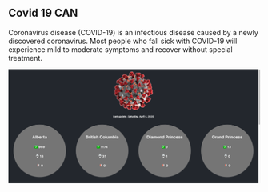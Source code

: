 ## Covid 19 CAN

Coronavirus disease (COVID-19) is an infectious disease caused by a newly discovered coronavirus. Most people who fall sick with COVID-19 will experience mild to moderate symptoms and recover without special treatment.

<img src="src/covid-ss.png" />
